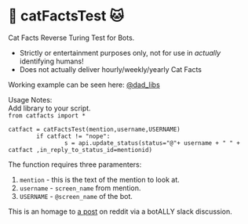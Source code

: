 # 🤖 catFactsTest 🐱
Cat Facts Reverse Turing Test for Bots.<br/>
- Strictly or entertainment purposes only, not for use in <i>actually</i> identifying humans!
- Does not actually deliver hourly/weekly/yearly Cat Facts<br/>

Working example can be seen here: <a href="https://twitter.com/dad_libs">@dad_libs</a>

Usage Notes:<br/>
  Add library to your script.<br/>
`from catfacts import *`
```
catfact = catFactsTest(mention,username,USERNAME)
        if catfact != "nope":
                s = api.update_status(status="@"+ username + " " + catfact ,in_reply_to_status_id=mentionid)
```
  
  The function requires three paramenters:<br/>
1. `mention` - this is the text of the mention to look at.<br/>
2. `username` - `screen_name` from mention.<br/>
3. `USERNAME` - `@screen_name` of the bot.<br/>
    
This is an homage to <a href="https://www.reddit.com/r/funny/comments/owx3v/so_my_little_cousin_posted_on_fb_that_he_was">a post</a> on reddit via a botALLY slack discussion.  
